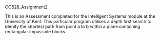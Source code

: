CO528_Assignment2

This is an Assessment completed for the Intelligent Systems module at the University of Kent. This particular program utilises a depth first search to idenify the shortest path from point a to b within a plane containing rectangular impassible blocks.
